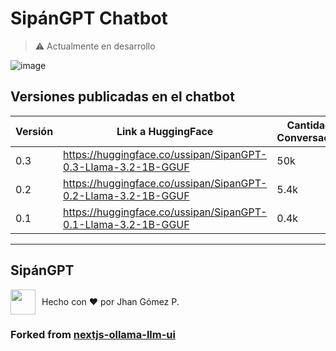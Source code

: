 # SipánGPT Chatbot

> ⚠️ Actualmente en desarrollo


![image](https://github.com/user-attachments/assets/1e0d5ce2-c662-4bd4-abb0-b24f331c9bb2)

## Versiones publicadas en el chatbot

|Versión| Link a HuggingFace | Cantidad de Conversaciones |
|--|--|--|
| 0.3 | https://huggingface.co/ussipan/SipanGPT-0.3-Llama-3.2-1B-GGUF | 50k |
| 0.2 | https://huggingface.co/ussipan/SipanGPT-0.2-Llama-3.2-1B-GGUF | 5.4k |
| 0.1 | https://huggingface.co/ussipan/SipanGPT-0.1-Llama-3.2-1B-GGUF | 0.4k |



---

## SipánGPT

<div style="display: flex; align-items: center; height: fit-content;">
  <img src="https://avatars.githubusercontent.com/u/60937214?v=4" width="40" style="margin-right: 10px;"/>
  <span>Hecho con ❤️ por Jhan Gómez P.</span>
</div>

### Forked from [nextjs-ollama-llm-ui](https://github.com/jakobhoeg/nextjs-ollama-llm-ui)
